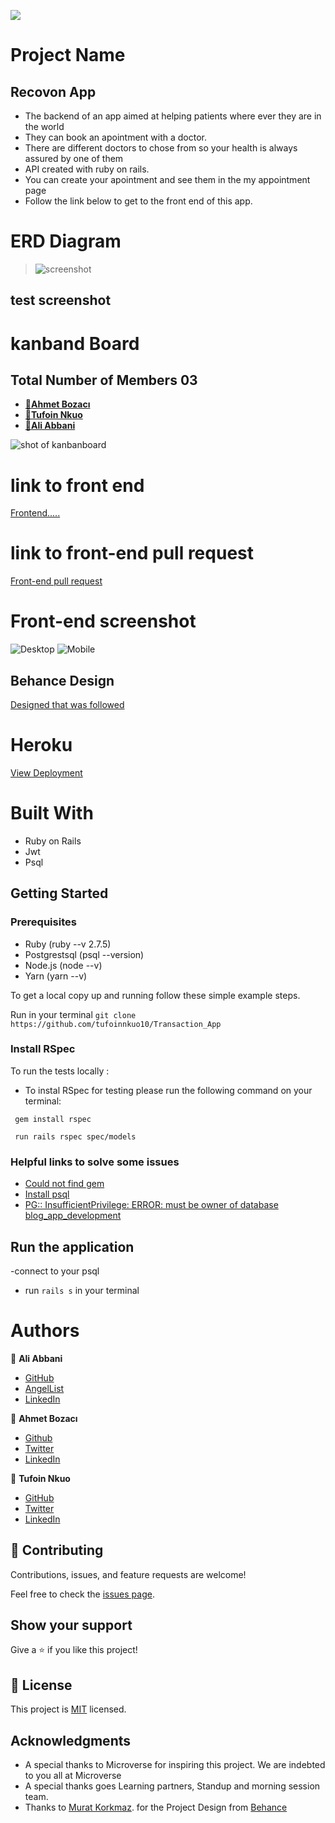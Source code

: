 ![](https://img.shields.io/badge/Microverse-blueviolet)

# Project Name
## Recovon App
- The backend of an app aimed at helping patients where ever they are in the world
- They can book an apointment with a doctor.
- There are different doctors to chose from so your health is always assured by one of them
- API created with ruby on rails.
- You can create your apointment and see them in the my appointment page
- Follow the link below to get to the front end of this app.


# ERD Diagram
> ![screenshot](erd_diagram.png)

## test screenshot

# kanband Board
## Total Number of Members 03
- [👤**Ahmet Bozacı**](https://github.com/ahmetbozaci)
- [👤**Tufoin Nkuo**](https://github.com/tufoinnkuo10)
- [👤**Ali Abbani**](https://github.com/aliabbani)

![shot of kanbanboard](kanbanboard.png)

# link to front end
 [Frontend.....](https://github.com/ahmetbozaci/recovon-frontend)

# link to front-end pull request
[Front-end pull request](https://github.com/ahmetbozaci/recovon-frontend/pull/22)



# Front-end screenshot

![Desktop](desktop-version.png)
![Mobile](mobile-version.png)

## Behance Design

[Designed that was followed](https://www.behance.net/gallery/26425031/Vespa-Responsive-Redesign)



# Heroku
[View Deployment](https://final-api-55.herokuapp.com/)




# Built With
* Ruby on Rails
* Jwt
* Psql

## Getting Started

### Prerequisites

* Ruby (ruby --v 2.7.5)
* Postgrestsql (psql --version)
* Node.js (node --v)
* Yarn (yarn --v)

To get a local copy up and running follow these simple example steps.

Run in your terminal `git clone https://github.com/tufoinnkuo10/Transaction_App`

### Install RSpec

To run the tests locally :

* To instal RSpec for testing please run the following command on your terminal:

 ` gem install rspec`

 ` run rails rspec spec/models`

### Helpful links to solve some issues

* [Could not find gem](https://stackoverflow.com/questions/32491201/could-not-find-gem-pg-0-12-4-ruby-in-any-of-the-gem-sources-listed-in-your)
* [Install psql](https://harshityadav95.medium.com/postgresql-in-windows-subsystem-for-linux-wsl-6dc751ac1ff3)
* [PG:: InsufficientPrivilege: ERROR:  must be owner of database blog_app_development](https://stackoverflow.com/questions/25610753/activerecordstatementinvalid-pgerror-error-must-be-owner-of-database)


## Run the application
-connect to your psql
-  run `rails s` in your terminal

# Authors

👤 **Ali Abbani**
- [GitHub](https://github.com/aliabbani)
- [AngelList](https://angel.co/u/ali-abbani)
- [LinkedIn](https://www.linkedin.com/in/ali-abbani-8b6246150/)

👤 **Ahmet Bozacı**
- [Github](https://github.com/ahmetbozaci)
- [Twitter](https://twitter.com/ahmtbozaci)
- [LinkedIn](https://www.linkedin.com/in/ahmetbozaci/)

👤 **Tufoin Nkuo**
- [GitHub](https://github.com/tufoinnkuo10)
- [Twitter](https://twitter.com/itztenten)
- [LinkedIn](https://www.linkedin.com/in/tufoin-nkuo-3b272320b)


## 🤝 Contributing

Contributions, issues, and feature requests are welcome!

Feel free to check the [issues page](../../issues).

## Show your support

Give a ⭐️ if you like this project!

## 📝 License

This project is [MIT](./MIT.md) licensed.

## Acknowledgments

- A special thanks to Microverse for inspiring this project. We are indebted to you all at Microverse
- A special thanks goes Learning partners, Standup and morning session team.
- Thanks to [Murat Korkmaz](https://www.behance.net/muratk). for the Project Design from [Behance](https://www.behance.net/gallery/26425031/Vespa-Responsive-Redesign)

